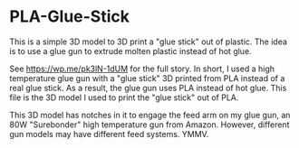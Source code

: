 # PLA-Glue-Stick
This is a simple 3D model to 3D print a "glue stick" out of plastic. The idea is to use a glue gun to extrude molten plastic instead of hot glue. 

See https://wp.me/pk3lN-1dUM for the full story. In short, I used a high temperature glue gun with a "glue stick" 3D printed from PLA instead of a real glue stick. As a result, the glue gun uses PLA instead of hot glue. This file is the 3D model I used to print the "glue stick" out of PLA.

This 3D model has notches in it to engage the feed arm on my glue gun, an 80W "Surebonder" high temperature gun from Amazon.
However, different gun models may have different feed systems. YMMV.

